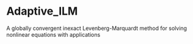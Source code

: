 # Adaptive_ILM
A globally convergent inexact Levenberg-Marquardt method for solving nonlinear equations with applications
